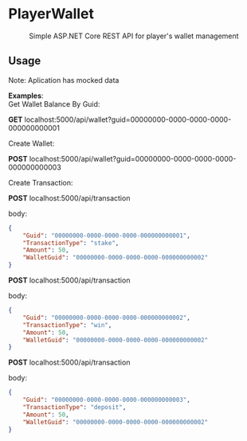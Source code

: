 # PlayerWallet
<p align="center">
  Simple ASP.NET Core REST API for player's wallet management
</p>

## Usage
Note: Aplication has mocked data

**Examples**:  
Get Wallet Balance By Guid:

**GET** localhost:5000/api/wallet?guid=00000000-0000-0000-0000-000000000001

Create Wallet: 

**POST** localhost:5000/api/wallet?guid=00000000-0000-0000-0000-000000000003

Create Transaction:

**POST** localhost:5000/api/transaction

body:  
```json
{
    "Guid": "00000000-0000-0000-0000-000000000001",
    "TransactionType": "stake",
    "Amount": 50,
    "WalletGuid": "00000000-0000-0000-0000-000000000002"
}
```

**POST** localhost:5000/api/transaction

body:  
```json
{
    "Guid": "00000000-0000-0000-0000-000000000002",
    "TransactionType": "win",
    "Amount": 50,
    "WalletGuid": "00000000-0000-0000-0000-000000000002"
}
```

**POST** localhost:5000/api/transaction

body:  
```json
{
    "Guid": "00000000-0000-0000-0000-000000000003",
    "TransactionType": "deposit",
    "Amount": 50,
    "WalletGuid": "00000000-0000-0000-0000-000000000002"
}
```
